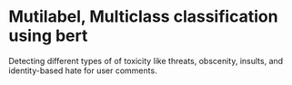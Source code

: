 # Mutilabel, Multiclass classification using bert

Detecting different types of of toxicity like threats, obscenity, insults, and identity-based hate for user comments.
